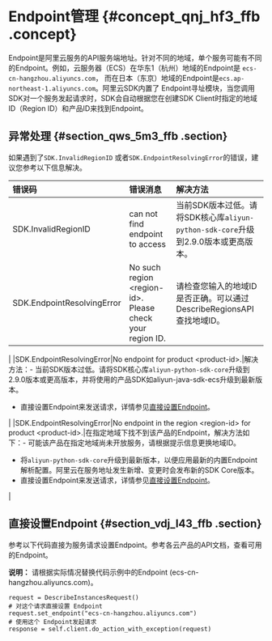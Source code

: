 # Endpoint管理 {#concept_qnj_hf3_ffb .concept}

Endpoint是阿里云服务的API服务端地址。针对不同的地域，单个服务可能有不同的Endpoint。例如，云服务器（ECS）在华东1（杭州）地域的Endpoint是 `ecs-cn-hangzhou.aliyuncs.com`， 而在日本（东京）地域的Endpoint是`ecs.ap-northeast-1.aliyuncs.com`。阿里云SDK内置了 Endpoint寻址模块，当您调用SDK对一个服务发起请求时，SDK会自动根据您在创建SDK Client时指定的地域ID（Region ID）和产品ID来找到Endpoint。

## 异常处理 {#section_qws_5m3_ffb .section}

如果遇到了`SDK.InvalidRegionID` 或者`SDK.EndpointResolvingError`的错误，建议您参考以下信息解决。

|错误码|错误消息|解决方法|
|:--|:---|:---|
|SDK.InvalidRegionID|can not find endpoint to access|当前SDK版本过低。请将SDK核心库`aliyun-python-sdk-core`升级到2.9.0版本或更高版本。|
|SDK.EndpointResolvingError|No such region <region-id\>. Please check your region ID.|请检查您输入的地域ID是否正确。可以通过DescribeRegionsAPI查找地域ID。

|
|SDK.EndpointResolvingError|No endpoint for product <product-id\>.|解决方法：-   当前SDK版本过低。请将SDK核心库`aliyun-python-sdk-core`升级到2.9.0版本或更高版本，并将使用的产品SDK如aliyun-java-sdk-ecs升级到最新版本。

-   直接设置Endpoint来发送请求，详情参见[直接设置Endpoint]()。


|
|SDK.EndpointResolvingError|No endpoint in the region <region-id\> for product <product-id\>.|在指定地域下找不到该产品的Endpoint，解决方法如下：-   可能该产品在指定地域尚未开放服务，请根据提示信息更换地域ID。
-   将`aliyun-python-sdk-core`升级到最新版本，以便应用最新的内置Endpoint解析配置。阿里云在服务地址发生新增、变更时会发布新的SDK Core版本。
-   直接设置Endpoint来发送请求，详情参见[直接设置Endpoint]()。


|

## 直接设置Endpoint {#section_vdj_l43_ffb .section}

参考以下代码直接为服务请求设置Endpoint。参考各云产品的API文档，查看可用的Endpoint。

**说明：** 请根据实际情况替换代码示例中的Endpoint \(ecs-cn-hangzhou.aliyuncs.com\)。

```
request = DescribeInstancesRequest()
# 对这个请求直接设置 Endpoint
request.set_endpoint("ecs-cn-hangzhou.aliyuncs.com")
# 使用这个 Endpoint发起请求
response = self.client.do_action_with_exception(request)
```

